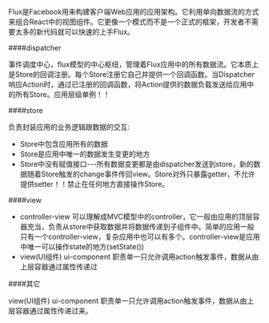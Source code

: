 Flux是Facebook用来构建客户端Web应用的应用架构。它利用单向数据流的方式来组合React中的视图组件。它更像一个模式而不是一个正式的框架，开发者不需要太多的新代码就可以快速的上手Flux。


####dispatcher

事件调度中心，flux模型的中心枢纽，管理着Flux应用中的所有数据流。它本质上是Store的回调注册。每个Store注册它自己并提供一个回调函数。当Dispatcher响应Action时，通过已注册的回调函数，将Action提供的数据负载发送给应用中的所有Store。应用层级单例！！


####store

负责封装应用的业务逻辑跟数据的交互:

* Store中包含应用所有的数据
* Store是应用中唯一的数据发生变更的地方
* Store中没有赋值接口---所有数据变更都是由dispatcher发送到store，新的数据随着Store触发的change事件传回view。Store对外只暴露getter，不允许提供setter！！禁止在任何地方直接操作Store。


####view

* controller-view 可以理解成MVC模型中的controller，它一般由应用的顶层容器充当，负责从store中获取数据并将数据传递到子组件中。简单的应用一般只有一个controller-view，复杂应用中也可以有多个。controller-view是应用中唯一可以操作state的地方(setState())
* view(UI组件) ui-component 职责单一只允许调用action触发事件，数据从由上层容器通过属性传递过


####其它

view(UI组件) ui-component 职责单一只允许调用action触发事件，数据从由上层容器通过属性传递过来。
